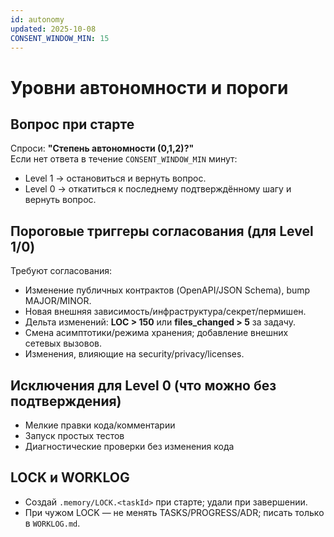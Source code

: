 ```yaml
---
id: autonomy
updated: 2025-10-08
CONSENT_WINDOW_MIN: 15
---
```


# Уровни автономности и пороги

## Вопрос при старте
Спроси: **"Степень автономности (0,1,2)?"**  
Если нет ответа в течение `CONSENT_WINDOW_MIN` минут:
- Level 1 → остановиться и вернуть вопрос.
- Level 0 → откатиться к последнему подтверждённому шагу и вернуть вопрос.

## Пороговые триггеры согласования (для Level 1/0)
Требуют согласования:
- Изменение публичных контрактов (OpenAPI/JSON Schema), bump MAJOR/MINOR.
- Новая внешняя зависимость/инфраструктура/секрет/пермишен.
- Дельта изменений: **LOC > 150** или **files_changed > 5** за задачу.
- Смена асимптотики/режима хранения; добавление внешних сетевых вызовов.
- Изменения, влияющие на security/privacy/licenses.

## Исключения для Level 0 (что можно без подтверждения)
- Мелкие правки кода/комментарии
- Запуск простых тестов
- Диагностические проверки без изменения кода

## LOCK и WORKLOG
- Создай `.memory/LOCK.<taskId>` при старте; удали при завершении.
- При чужом LOCK — не менять TASKS/PROGRESS/ADR; писать только в `WORKLOG.md`.
